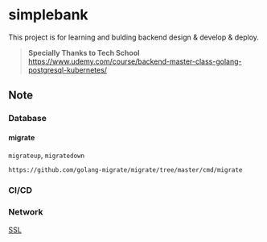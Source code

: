 # simplebank

This project is for learning and bulding backend design & develop & deploy.

> **Specially Thanks to Tech School**
> https://www.udemy.com/course/backend-master-class-golang-postgresql-kubernetes/


## Note

### Database

#### migrate

`migrateup`, `migratedown`

```
https://github.com/golang-migrate/migrate/tree/master/cmd/migrate

```

### CI/CD

### Network

[SSL](https://www.cloudflare.com/learning/ssl/what-is-ssl/)
